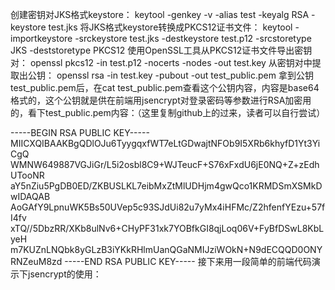 创建密钥对JKS格式keystore：
keytool -genkey -v -alias test -keyalg RSA -keystore test.jks
将JKS格式keystore转换成PKCS12证书文件：
keytool -importkeystore -srckeystore test.jks -destkeystore test.p12 -srcstoretype JKS -deststoretype PKCS12
使用OpenSSL工具从PKCS12证书文件导出密钥对：
openssl pkcs12 -in test.p12 -nocerts -nodes -out test.key
从密钥对中提取出公钥：
openssl rsa -in test.key -pubout -out test_public.pem
拿到公钥test_public.pem后，在cat test_public.pem查看这个公钥内容，内容是base64格式的，这个公钥就是供在前端用jsencrypt对登录密码等参数进行RSA加密用的，看下test_public.pem内容：（这里复制github上的过来，读者可以自行尝试）

-----BEGIN RSA PUBLIC KEY-----
MIICXQIBAAKBgQDlOJu6TyygqxfWT7eLtGDwajtNFOb9I5XRb6khyfD1Yt3YiCgQ
WMNW649887VGJiGr/L5i2osbl8C9+WJTeucF+S76xFxdU6jE0NQ+Z+zEdhUTooNR
aY5nZiu5PgDB0ED/ZKBUSLKL7eibMxZtMlUDHjm4gwQco1KRMDSmXSMkDwIDAQAB
AoGAfY9LpnuWK5Bs50UVep5c93SJdUi82u7yMx4iHFMc/Z2hfenfYEzu+57fI4fv
xTQ//5DbzRR/XKb8ulNv6+CHyPF31xk7YOBfkGI8qjLoq06V+FyBfDSwL8KbLyeH
m7KUZnLNQbk8yGLzB3iYKkRHlmUanQGaNMIJziWOkN+N9dECQQD0ONYRNZeuM8zd
-----END RSA PUBLIC KEY-----
接下来用一段简单的前端代码演示下jsencrypt的使用：

<!doctype html>
<html>
  <head>
    <title>jsencrypt使用</title>
    <script src="./jquery.min.js"></script>
    <script src="./jsencrypt.min.js"></script>
    <script type="text/javascript">
        $(function() {
            $('submit').click(function() {
                var data = [];
                data['username']= $('#username').val();
                data['passwd']= $('#passwd').val();
      
                var publickey = $('#publickey').val();
                encryptSend('./Jsencrypt.do', data, publickey);  // Jsencrypt.do对应服务端处理地址
            });
        });

        // 使用jsencrypt库加密前端参数
        function encryptSend(url, data, publicKey){
            var jsencrypt = new JSEncrypt();
            jsencrypt.setPublicKey(publicKey);
            // enData用来装载加密后的数据
            var enData = new Object();
            // 将参数用jsencrypt加密后赋给enData
            for(var key in data){
                enData[key] = jsencrypt.encrypt(data[key]);
            }
          
            $.ajax({
                url: url,
                type: 'post',
                data: enData,
                dataType: 'json',
                success: function (data) {                    
                    console.info(data);
                },
                error: function (xhr) {
                    console.error('Something went wrong....');
                }
            });
        }
    </script>
  </head>
  <body>
    <label for="publickey">Public Key</label><br/>
    <textarea id="publickey" rows="20" cols="60">
        -----BEGIN RSA PUBLIC KEY-----
        MIICXQIBAAKBgQDlOJu6TyygqxfWT7eLtGDwajtNFOb9I5XRb6khyfD1Yt3YiCgQ
        WMNW649887VGJiGr/L5i2osbl8C9+WJTeucF+S76xFxdU6jE0NQ+Z+zEdhUTooNR
        aY5nZiu5PgDB0ED/ZKBUSLKL7eibMxZtMlUDHjm4gwQco1KRMDSmXSMkDwIDAQAB
        AoGAfY9LpnuWK5Bs50UVep5c93SJdUi82u7yMx4iHFMc/Z2hfenfYEzu+57fI4fv
        xTQ//5DbzRR/XKb8ulNv6+CHyPF31xk7YOBfkGI8qjLoq06V+FyBfDSwL8KbLyeH
        m7KUZnLNQbk8yGLzB3iYKkRHlmUanQGaNMIJziWOkN+N9dECQQD0ONYRNZeuM8zd
        -----END RSA PUBLIC KEY-----
    </textarea>
    <br/>
    <label for="input">jsencrypt:</label><br/>
    name:<input id="username" name="username" type="text"></input><br/>
    password:<input id="passwd" name="passwd" type="password"></input><br/>
    <input id="submit" type="button" value="submit" />
  </body>
</html>
下面演示服务端解密过程，以Java为例。

import java.io.FileInputStream;
import java.security.KeyStore;
import javax.crypto.Cipher;
import org.apache.log4j.Logger;
import sun.misc.BASE64Decoder;

public class JsencryptTest {

    private static final Logger logger = Logger.getLogger(JsencryptTest.class);
    
    public static void main(String[] args) {
        byte[] bs = null;
        try {
            BASE64Decoder decoder = new BASE64Decoder();
            // encodePwd是前端密码使用公钥通过jscencrypt进行加密后得到的（这里也是复制github上的举例）
            String encodePwd = "MIGfMA0GCSqGSIb3DQEBAQUAA4GNADCBiQKBgQ"
                                + "DlOJu6TyygqxfWT7eLtGDwajtNFOb9I5XRb6"
                                + "khyfD1Yt3YiCgQWMNW649887VGJiGr/L5i2o"
                                + "sbl8C9+WJTeucF+S76xFxdU6jE0NQ+Z+zEdh"
                                + "UTooNRaY5nZiu5PgDB0ED/ZKBUSLKL7eibMx"
                                + "ZtMlUDHjm4gwQco1KRMDSmXSMkDwIDAQAB";
            bs = decoder.decodeBuffer(encodePwd);
        } catch (Exception e) {
            e.printStackTrace();
        }
        
        KeyStore keyStore = null;
        try {
            keyStore = KeyStore.getInstance("JKS");
            keyStore.load(new FileInputStream("D:/jsencrypt/test.jks"), "123456".toCharArray());
            Cipher cipher = Cipher.getInstance("RSA");
            cipher.init(Cipher.DECRYPT_MODE, keyStore.getKey("test", "123456".toCharArray()));
            logger.info(new String(cipher.doFinal(bs)));
        } catch (Exception e) {
            e.printStackTrace();
        }
    }
}

作者：weknow
链接：https://www.jianshu.com/p/3da3d81e1572
来源：简书
著作权归作者所有。商业转载请联系作者获得授权，非商业转载请注明出处。